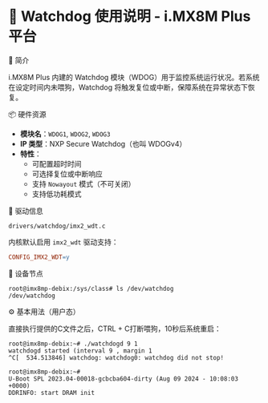 # 🐶 Watchdog 使用说明 - i.MX8M Plus 平台



📌 简介

i.MX8M Plus 内建的 Watchdog 模块（WDOG）用于监控系统运行状况。若系统在设定时间内未喂狗，Watchdog 将触发复位或中断，保障系统在异常状态下恢复。



📦 硬件资源

- **模块名**：`WDOG1`, `WDOG2`, `WDOG3`
- **IP 类型**：NXP Secure Watchdog（也叫 WDOGv4）
- **特性**：
  - 可配置超时时间
  - 可选择复位或中断响应
  - 支持 `Nowayout` 模式（不可关闭）
  - 支持低功耗模式



📁 驱动信息

```shell
drivers/watchdog/imx2_wdt.c
```

内核默认启用 `imx2_wdt` 驱动支持：

```makefile
CONFIG_IMX2_WDT=y
```





📂 设备节点

```shell
root@imx8mp-debix:/sys/class# ls /dev/watchdog
/dev/watchdog

```





⚙️ 基本用法（用户态）

直接执行提供的C文件之后，CTRL + C打断喂狗，10秒后系统重启：

```shell
root@imx8mp-debix:~# ./watchdogd 9 1
watchdogd started (interval 9 , margin 1
^C[  534.513846] watchdog: watchdog0: watchdog did not stop!

root@imx8mp-debix:~# 
U-Boot SPL 2023.04-00018-gcbcba604-dirty (Aug 09 2024 - 10:08:03 +0000)
DDRINFO: start DRAM init

```

